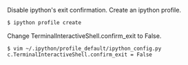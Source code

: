 Disable ipython's exit confirmation. Create an ipython profile.
```bash
$ ipython profile create
```

Change TerminalInteractiveShell.confirm_exit to False.
```
$ vim ~/.ipython/profile_default/ipython_config.py
c.TerminalInteractiveShell.confirm_exit = False
```